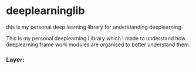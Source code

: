 # deeplearninglib
this is my personal deep learning library for understanding deeplearning

This is my personal deeplearning Library which I made to understand how deeplearning frame work modules are organised to better understand them.

### Layer:
